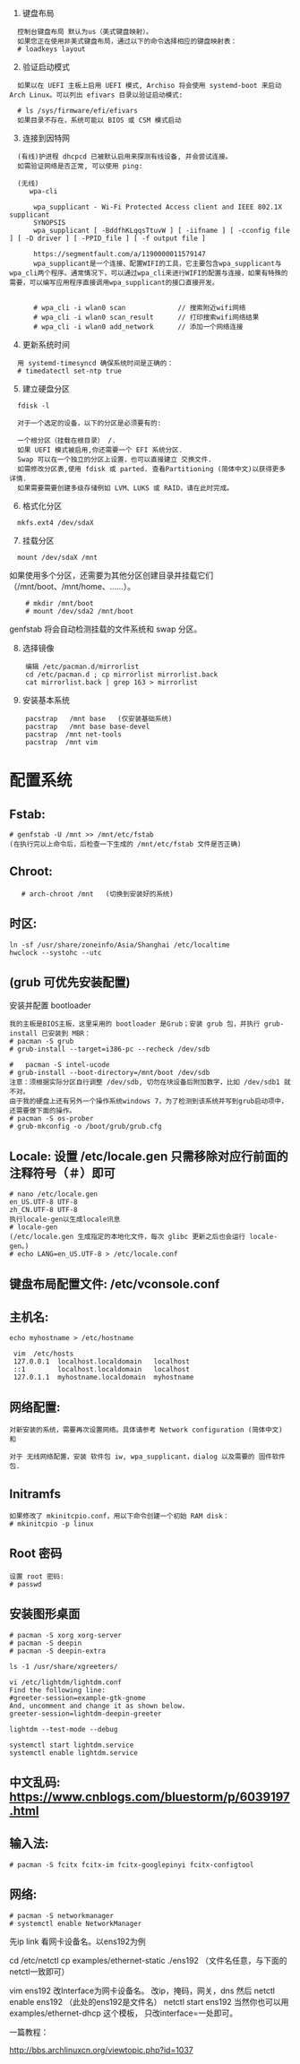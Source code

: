 1. 键盘布局
```
  控制台键盘布局 默认为us（美式键盘映射）。
  如果您正在使用非美式键盘布局，通过以下的命令选择相应的键盘映射表：
  # loadkeys layout
```
2. 验证启动模式
```
  如果以在 UEFI 主板上启用 UEFI 模式, Archiso 将会使用 systemd-boot 来启动 Arch Linux。可以列出 efivars 目录以验证启动模式:

  # ls /sys/firmware/efi/efivars
  如果目录不存在，系统可能以 BIOS 或 CSM 模式启动
```
3. 连接到因特网
```
  (有线)护进程 dhcpcd 已被默认启用来探测有线设备, 并会尝试连接。
  如需验证网络是否正常, 可以使用 ping:

  (无线)
     wpa-cli

      wpa_supplicant - Wi-Fi Protected Access client and IEEE 802.1X supplicant
      SYNOPSIS
      wpa_supplicant [ -BddfhKLqqsTtuvW ] [ -iifname ] [ -cconfig file ] [ -D driver ] [ -PPID_file ] [ -f output file ]
      
      https://segmentfault.com/a/1190000011579147
      wpa_supplicant是一个连接、配置WIFI的工具，它主要包含wpa_supplicant与wpa_cli两个程序。通常情况下，可以通过wpa_cli来进行WIFI的配置与连接，如果有特殊的需要，可以编写应用程序直接调用wpa_supplicant的接口直接开发。


      # wpa_cli -i wlan0 scan             // 搜索附近wifi网络
      # wpa_cli -i wlan0 scan_result      // 打印搜索wifi网络结果
      # wpa_cli -i wlan0 add_network      // 添加一个网络连接
```
4. 更新系统时间
```
  用 systemd-timesyncd 确保系统时间是正确的：
  # timedatectl set-ntp true
```
5. 建立硬盘分区
```
  fdisk -l

  对于一个选定的设备，以下的分区是必须要有的:

  一个根分区（挂载在根目录） /.
  如果 UEFI 模式被启用,你还需要一个 EFI 系统分区.
  Swap 可以在一个独立的分区上设置，也可以直接建立 交换文件.
  如需修改分区表,使用 fdisk 或 parted. 查看Partitioning (简体中文)以获得更多详情.
  如果需要需要创建多级存储例如 LVM、LUKS 或 RAID，请在此时完成。
```
6. 格式化分区
```
  mkfs.ext4 /dev/sdaX
```
7. 挂载分区
```
  mount /dev/sdaX /mnt
```
  如果使用多个分区，还需要为其他分区创建目录并挂载它们（/mnt/boot、/mnt/home、……）。
```
    # mkdir /mnt/boot
    # mount /dev/sda2 /mnt/boot
```
  genfstab 将会自动检测挂载的文件系统和 swap 分区。

8. 选择镜像
```
    编辑 /etc/pacman.d/mirrorlist
    cd /etc/pacman.d ; cp mirrorlist mirrorlist.back
    cat mirrorlist.back | grep 163 > mirrorlist
```
9. 安装基本系统
```
    pacstrap   /mnt base   (仅安装基础系统)
    pacstrap   /mnt base base-devel
    pacstrap  /mnt net-tools
    pacstrap  /mnt vim
```
#  配置系统

## Fstab:

    # genfstab -U /mnt >> /mnt/etc/fstab   
    (在执行完以上命令后，后检查一下生成的 /mnt/etc/fstab 文件是否正确)

 ## Chroot:

       # arch-chroot /mnt   (切换到安装好的系统)

## 时区:

    ln -sf /usr/share/zoneinfo/Asia/Shanghai /etc/localtime
    hwclock --systohc --utc

## (grub 可优先安装配置)
安装并配置 bootloader

    我的主板是BIOS主板，这里采用的 bootloader 是Grub；安装 grub 包，并执行 grub-install 已安装到 MBR：
    # pacman -S grub
    # grub-install --target=i386-pc --recheck /dev/sdb
    
    #	pacman -S intel-ucode
    # grub-install --boot-directory=/mnt/boot /dev/sdb
    注意：须根据实际分区自行调整 /dev/sdb, 切勿在块设备后附加数字，比如 /dev/sdb1 就不对。
    由于我的硬盘上还有另外一个操作系统windows 7，为了检测到该系统并写到grub启动项中，还需要做下面的操作。
    # pacman -S os-prober
    # grub-mkconfig -o /boot/grub/grub.cfg

##  Locale:    设置 /etc/locale.gen  只需移除对应行前面的注释符号（＃）即可

    # nano /etc/locale.gen
    en_US.UTF-8 UTF-8
    zh_CN.UTF-8 UTF-8
    执行locale-gen以生成locale讯息
    # locale-gen
    (/etc/locale.gen 生成指定的本地化文件，每次 glibc 更新之后也会运行 locale-gen。)
    # echo LANG=en_US.UTF-8 > /etc/locale.conf

## 键盘布局配置文件: /etc/vconsole.conf

## 主机名:

	echo myhostname > /etc/hostname
	
	 vim  /etc/hosts
	 127.0.0.1	localhost.localdomain	localhost
	 ::1		localhost.localdomain	localhost
	 127.0.1.1	myhostname.localdomain	myhostname

##  网络配置:

    对新安装的系统，需要再次设置网络。具体请参考 Network configuration (简体中文) 和
    
    对于 无线网络配置，安装 软件包 iw, wpa_supplicant，dialog 以及需要的 固件软件包.

##  Initramfs

    如果修改了 mkinitcpio.conf，用以下命令创建一个初始 RAM disk：
    # mkinitcpio -p linux

## Root 密码

    设置 root 密码:
    # passwd

## 安装图形桌面

    # pacman -S xorg xorg-server
    # pacman -S deepin
    # pacman -S deepin-extra
    
    ls -1 /usr/share/xgreeters/
    
    vi /etc/lightdm/lightdm.conf
    Find the following line:
    #greeter-session=example-gtk-gnome
    And, uncomment and change it as shown below.
    greeter-session=lightdm-deepin-greeter
    
    lightdm --test-mode --debug
    
    systemctl start lightdm.service
    systemctl enable lightdm.service

##  中文乱码: https://www.cnblogs.com/bluestorm/p/6039197.html


## 输入法:

	# pacman -S fcitx fcitx-im fcitx-googlepinyi fcitx-configtool

## 网络:

    # pacman -S networkmanager
    # systemctl enable NetworkManager

先ip link 看网卡设备名。以ens192为例

cd /etc/netctl
cp examples/ethernet-static ./ens192
（文件名任意，与下面的netctl一致即可）

vim ens192
改Interface为网卡设备名。
改ip，掩码，网关，dns
然后
netctl enable ens192 （此处的ens192是文件名）
netctl start ens192
当然你也可以用 examples/ethernet-dhcp 这个模板， 只改interface=一处即可。


一篇教程：

http://bbs.archlinuxcn.org/viewtopic.php?id=1037